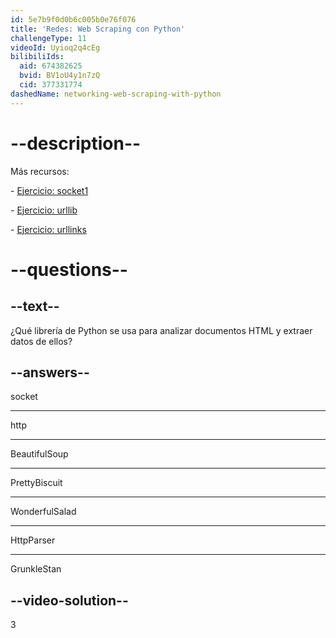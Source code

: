 ```yaml
---
id: 5e7b9f0d0b6c005b0e76f076
title: 'Redes: Web Scraping con Python'
challengeType: 11
videoId: Uyioq2q4cEg
bilibiliIds:
  aid: 674382625
  bvid: BV1oU4y1n7zQ
  cid: 377331774
dashedName: networking-web-scraping-with-python
---
```


# --description--

Más recursos:

\- <a href="https://www.youtube.com/watch?v=dWLdI143W-g" target="_blank" rel="noopener noreferrer nofollow">Ejercicio: socket1</a>

\- <a href="https://www.youtube.com/watch?v=8yis2DvbBkI" target="_blank" rel="noopener noreferrer nofollow">Ejercicio: urllib</a>

\- <a href="https://www.youtube.com/watch?v=g9flPDG9nnY" target="_blank" rel="noopener noreferrer nofollow">Ejercicio: urllinks</a>

# --questions--

## --text--

¿Qué librería de Python se usa para analizar documentos HTML y extraer datos de ellos?

## --answers--

socket

---

http

---

BeautifulSoup

---

PrettyBiscuit

---

WonderfulSalad

---

HttpParser

---

GrunkleStan

## --video-solution--

3

